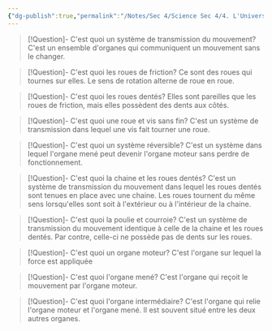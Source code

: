 ```yaml
---
{"dg-publish":true,"permalink":"/Notes/Sec 4/Science Sec 4/4. L'Univers Technologique/Chapitre 13：L'ingénierie mécanique/3. Les systèmes de transmission du mouvement/"}
---
```



>[!Question]- C'est quoi un système de transmission du mouvement?
>C'est un ensemble d'organes qui communiquent un mouvement sans le changer.

>[!Question]- C'est quoi les roues de friction?
>Ce sont des roues qui tournes sur elles. Le sens de rotation alterne de roue en roue.

>[!Question]- C'est quoi les roues dentés?
>Elles sont pareilles que les roues de friction, mais elles possèdent des dents aux côtés.

>[!Question]- C'est quoi une roue et vis sans fin?
>C'est un système de transmission dans lequel une vis fait tourner une roue.

>[!Question]- C'est quoi un système réversible?
>C'est un système dans lequel l'organe mené peut devenir l'organe moteur sans perdre de fonctionnement.

>[!Question]- C'est quoi la chaine et les roues dentés?
>C'est un système de transmission du mouvement dans lequel les roues dentés sont tenues en place avec une chaine. Les roues tournent du même sens lorsqu'elles sont soit à l'extérieur ou à l'intérieur de la chaine.

>[!Question]- C'est quoi la poulie et courroie?
>C'est un système de transmission du mouvement identique à celle de la chaine et les roues dentés. Par contre, celle-ci ne possède pas de dents sur les roues.

>[!Question]- C'est quoi un organe moteur?
>C'est l'organe sur lequel la force est appliquée

>[!Question]- C'est quoi l'organe mené?
>C'est l'organe qui reçoit le mouvement par l'organe moteur.

>[!Question]- C'est quoi l'organe intermédiaire?
>C'est l'organe qui relie l'organe moteur et l'organe mené. Il est souvent situé entre les deux autres organes.

